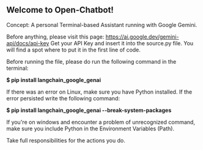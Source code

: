 ## Welcome to Open-Chatbot!

Concept: A personal Terminal-based Assistant running with Google Gemini. 

Before anything, please visit this page: https://ai.google.dev/gemini-api/docs/api-key
Get your API Key and insert it into the source.py file. 
You will find a spot where to put it in the first line of code.

Before running the file, please do run the following command in the terminal:

**$ pip install langchain_google_genai**

If there was an error on Linux, make sure you have Python installed.
If the error persisted write the following command:

**$ pip install langchain_google_genai --break-system-packages**

If you're on windows and encounter a problem of unrecognized command, make sure you include Python in the Environment Variables (Path).

Take full responsibilities for the actions you do.